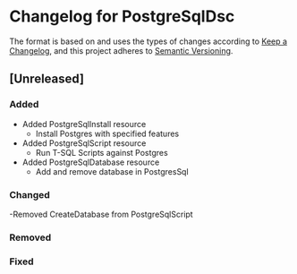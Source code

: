 # Changelog for PostgreSqlDsc

The format is based on and uses the types of changes according to [Keep a Changelog](https://keepachangelog.com/en/1.0.0/),
and this project adheres to [Semantic Versioning](https://semver.org/spec/v2.0.0.html).

## [Unreleased]

### Added

- Added PostgreSqlInstall resource
  - Install Postgres with specified features
- Added PostgreSqlScript resource
  - Run T-SQL Scripts against Postgres
- Added PostgreSqlDatabase resource
  - Add and remove database in PostgresSql

### Changed

-Removed CreateDatabase from PostgreSqlScript

### Removed

### Fixed
